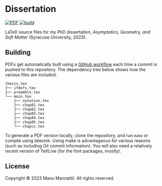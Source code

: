 # Dissertation

[![PDF](https://shields.io/badge/PDF-master-informational)](https://raw.githubusercontent.com/manu-mannattil/thesis/build/thesis.pdf)
[![build](https://github.com/manu-mannattil/thesis/actions/workflows/build.yml/badge.svg)](https://github.com/manu-mannattil/thesis/actions/workflows/build.yml)

LaTeX source files for my PhD dissertation, *Asymptotics, Geometry, and
Soft Matter* (Syracuse University, 2023).

## Building

PDFs get automatically built using a [GitHub workflow](.github/workflows/build.yml)
each time a commit is pushed to this repository.  The dependency tree
below shows how the various files are included.

    thesis.tex
    ├── ifdefs.tex
    ├── preamble.tex
    └── main.tex
        ├── notation.tex
        ├── chap01.tex
        ├── chap02.tex
        ├── chap03.tex
        ├── chap04.tex
        ├── chap05.tex
        └── chapcv.tex

To generate a PDF version locally, clone the repository, and run `make`
or compile using latexmk.  Using make is advantageous for various
reasons (such as including Git commit information).  You will also need
a relatively recent version of TeXLive (for the font packages, mostly).

## License

Copyright © 2023 Manu Mannattil.  All rights reserved.
